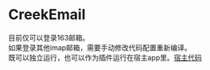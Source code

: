 # CreekEmail
目前仅可以登录163邮箱。     
如果登录其他imap邮箱，需要手动修改代码配置重新编译。     
既可以独立运行，也可以作为插件运行在宿主app里。<a href="https://github.com/creekrouter/demo_for_creek_router" >宿主代码</a>
